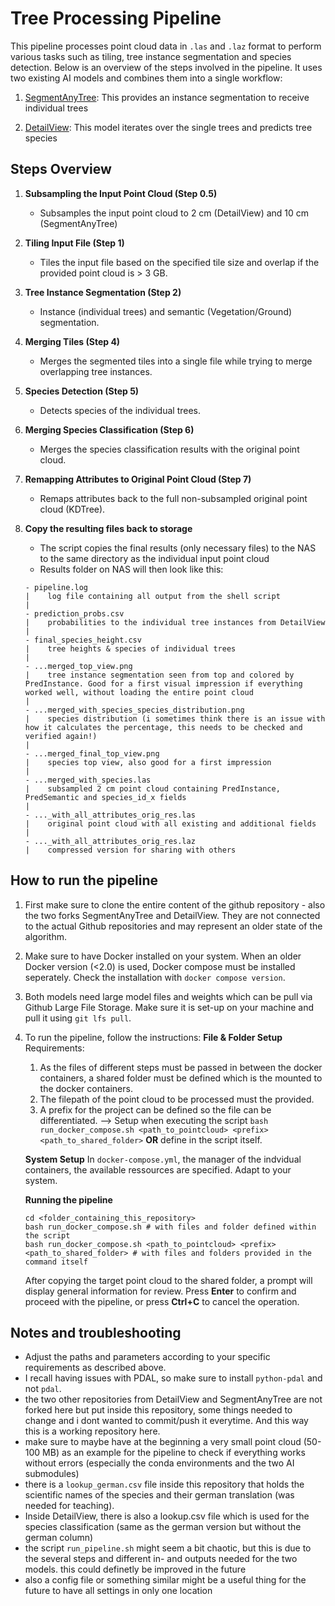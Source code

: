 # Tree Processing Pipeline

This pipeline processes point cloud data in `.las` and `.laz` format to perform various tasks such as tiling, tree instance segmentation and species detection. Below is an overview of the steps involved in the pipeline.
It uses two existing AI models and combines them into a single workflow:

1) [SegmentAnyTree](https://www.sciencedirect.com/science/article/pii/S0034425724003936): This provides an instance segmentation to receive individual trees

2) [DetailView](https://besjournals.onlinelibrary.wiley.com/doi/10.1111/2041-210X.14503): This model iterates over the single trees and predicts tree species

## Steps Overview

1. **Subsampling the Input Point Cloud (Step 0.5)**
    - Subsamples the input point cloud to 2 cm (DetailView) and 10 cm (SegmentAnyTree)

2. **Tiling Input File (Step 1)**
    - Tiles the input file based on the specified tile size and overlap if the provided point cloud is > 3 GB.

3. **Tree Instance Segmentation (Step 2)**
    - Instance (individual trees) and semantic (Vegetation/Ground) segmentation.

4. **Merging Tiles (Step 4)**
    - Merges the segmented tiles into a single file while trying to merge overlapping tree instances.

5. **Species Detection (Step 5)**
    - Detects species of the individual trees.

6. **Merging Species Classification (Step 6)**
    - Merges the species classification results with the original point cloud.

7. **Remapping Attributes to Original Point Cloud (Step 7)**
    - Remaps attributes back to the full non-subsampled original point cloud (KDTree).

8. **Copy the resulting files back to storage**
    - The script copies the final results (only necessary files) to the NAS to the same directory as the individual input point cloud
    - Results folder on NAS will then look like this:
    ```
    - pipeline.log
    |    log file containing all output from the shell script
    |
    - prediction_probs.csv
    |    probabilities to the individual tree instances from DetailView
    |
    - final_species_height.csv
    |    tree heights & species of individual trees
    |
    - ...merged_top_view.png
    |    tree instance segmentation seen from top and colored by PredInstance. Good for a first visual impression if everything worked well, without loading the entire point cloud
    |
    - ...merged_with_species_species_distribution.png
    |    species distribution (i sometimes think there is an issue with how it calculates the percentage, this needs to be checked and verified again!)
    |
    - ...merged_final_top_view.png
    |    species top view, also good for a first impression
    |
    - ...merged_with_species.las
    |    subsampled 2 cm point cloud containing PredInstance, PredSemantic and species_id_x fields
    |
    - ..._with_all_attributes_orig_res.las
    |    original point cloud with all existing and additional fields
    |
    - ..._with_all_attributes_orig_res.laz
    |    compressed version for sharing with others
    ```

## How to run the pipeline
1. First make sure to clone the entire content of the github repository - also the two forks SegmentAnyTree and DetailView. They are not connected to the actual Github repositories and may represent an older state of the algorithm.

2. Make sure to have Docker installed on your system. When an older Docker version (<2.0) is used, Docker compose must be installed seperately. Check the installation with `docker compose version`. 

3. Both models need large model files and weights which can be pull via Github Large File Storage. Make sure it is set-up on your machine and pull it using `git lfs pull`.

4. To run the pipeline, follow the instructions:
   **File & Folder Setup**
   Requirements:
   1. As the files of different steps must be passed in between the docker containers, a shared folder must be defined which is the mounted to the docker containers.
   2. The filepath of the point cloud to be processed must the provided.
   3. A prefix for the project can be defined so the file can be differentiated.
    --> Setup when executing the script `bash run_docker_compose.sh <path_to_pointcloud> <prefix> <path_to_shared_folder>` **OR** define in the script itself.

  
   **System Setup**
   In `docker-compose.yml`, the manager of the indvidual containers, the available ressources are specified. Adapt to your system. 


   **Running the pipeline**
   ```
   cd <folder_containing_this_repository>
   bash run_docker_compose.sh # with files and folder defined within the script
   bash run_docker_compose.sh <path_to_pointcloud> <prefix> <path_to_shared_folder> # with files and folders provided in the command itself
   ```

    After copying the target point cloud to the shared folder, a prompt will display general information for review. Press **Enter** to confirm and proceed with the pipeline, or press **Ctrl+C** to cancel the operation.
   
   
## Notes and troubleshooting

- Adjust the paths and parameters according to your specific requirements as described above.
- I recall having issues with PDAL, so make sure to install `python-pdal` and not `pdal`.
- the two other repositories from DetailView and SegmentAnyTree are not forked here but put inside this repository, some things needed to change and i dont wanted to commit/push it everytime. And this way this is a working repository here.
- make sure to maybe have at the beginning a very small point cloud (50-100 MB) as an example for the pipeline to check if everything works without errors (especially the conda environments and the two AI submodules)
- there is a `lookup_german.csv` file inside this repository that holds the scientific names of the species and their german translation (was needed for teaching).
- Inside DetailView, there is also a lookup.csv file which is used for the species classification (same as the german version but without the german column)
- the script `run_pipeline.sh` might seem a bit chaotic, but this is due to the several steps and different in- and outputs needed for the two models. this could definetly be improved in the future
- also a config file or something similar might be a useful thing for the future to have all settings in only one location
